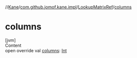 //[Kane](../../index.md)/[com.github.jomof.kane.impl](../index.md)/[LookupMatrixRef](index.md)/[columns](columns.md)



# columns  
[jvm]  
Content  
open override val [columns](columns.md): [Int](https://kotlinlang.org/api/latest/jvm/stdlib/kotlin/-int/index.html)  



